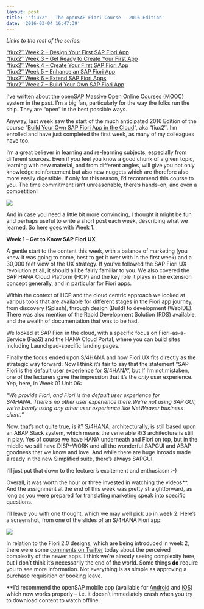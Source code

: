 ```yaml
---
layout: post
title: '"fiux2" - The openSAP Fiori Course - 2016 Edition'
date: '2016-03-04 16:47:39'
---
```



*Links to the rest of the series:*

[“fiux2″ Week 2 – Design Your First SAP Fiori App  
](/qmacro/blog/2016/03/08/fiux2-week-2-design-your-first-sap-fiori-app/)
[“fiux2″ Week 3 – Get Ready to Create Your First App  
](http://pipetree.com/qmacro/blog/2016/03/fiux2-week-3-get-ready-to-create-your-first-app/) [“fiux2″ Week 4 – Create Your First SAP Fiori App  
](http://pipetree.com/qmacro/blog/2016/03/fiux2%E2%80%B3-week-4-create-your-first-sap-fiori-app/) [“fiux2″ Week 5 – Enhance an SAP Fiori App  
](http://pipetree.com/qmacro/blog/2016/03/fiux2-week-5-enhance-an-sap-fiori-master-detail-app/) [“fiux2″ Week 6 – Extend SAP Fiori Apps](http://pipetree.com/qmacro/blog/2016/04/fiux2-week-6-extend-sap-fiori-apps/)  
[“fiux2″ Week 7 – Build Your Own SAP Fiori App](http://pipetree.com/qmacro/blog/2016/04/fiux2-week-7-build-your-own-sap-fiori-app/)

I’ve written about the [openSAP](http://open.sap.com) Massive Open Online Courses (MOOC) system in the past. I’m a big fan, particularly for the way the folks run the ship. They are “open” in the best possible ways.

Anyway, last week saw the start of the much anticipated 2016 Edition of the course “[Build Your Own SAP Fiori App in the Cloud](https://open.sap.com/courses/fiux2)“, aka “fiux2″. I’m enrolled and have just completed the first week, as many of my colleagues have too.

I’m a great believer in learning and re-learning subjects, especially from different sources. Even if you feel you know a good chunk of a given topic, learning with new material, and from different angles, will give you not only knowledge reinforcement but also new nuggets which are therefore also more easily digestible. If only for this reason, I’d recommend this course to you. The time commitment isn’t unreasonable, there’s hands-on, and even a competition!

[![](http://pipetree.com/qmacro/blog/wp-content/uploads/2016/03/Screen-Shot-2016-03-04-at-16.42.23-1024x440.png)](http://pipetree.com/qmacro/blog/wp-content/uploads/2016/03/Screen-Shot-2016-03-04-at-16.42.23.png)

And in case you need a little bit more convincing, I thought it might be fun and perhaps useful to write a short post each week, describing what we learned. So here goes with Week 1.

**Week 1 – Get to Know SAP Fiori UX**

A gentle start to the content this week, with a balance of marketing (you knew it was going to come, best to get it over with in the first week) and a 30,000 feet view of the UX strategy. If you’ve followed the SAP Fiori UX revolution at all, it should all be fairly familiar to you. We also covered the SAP HANA Cloud Platform (HCP) and the key role it plays in the extension concept generally, and in particular for Fiori apps.

Within the context of HCP and the cloud centric approach we looked at various tools that are available for different stages in the Fiori app journey, from discovery (Splash), through design (Build) to development (WebIDE). There was also mention of the Rapid Development Solution (RDS) available, and the wealth of documentation that was to be had.

We looked at SAP Fiori in the cloud, with a specific focus on Fiori-as-a-Service (FaaS) and the HANA Cloud Portal, where you can build sites including Launchpad-specific landing pages.

Finally the focus ended upon S/4HANA and how Fiori UX fits directly as the strategic way forward. Now I think it’s fair to say that the statement “SAP Fiori is the default user experience for S/4HANA”, but If I’m not mistaken, one of the lecturers gave the impression that it’s the *only* user experience. Yep, here, in Week 01 Unit 06:

*“We provide Fiori, and Fiori is the default user experience for S/4HANA. There’s no other user experience there.We’re not using SAP GUI, we’re barely using any other user experience like NetWeaver business client.”*

Now, that’s not quite true, is it? S/4HANA, architecturally, is still based upon an ABAP Stack system, which means the venerable R/3 architecture is still in play. Yes of course we have HANA underneath and Fiori on top, but in the middle we still have DISP+WORK and all the wonderful SAPGUI and ABAP goodness that we know and love. And while there are huge inroads made already in the new Simplified suite, there’s always SAPGUI.

I’ll just put that down to the lecturer’s excitement and enthusiasm :-)

Overall, it was worth the hour or three invested in watching the videos**. And the assignment at the end of this week was pretty straightforward, as long as you were prepared for translating marketing speak into specific questions.

I’ll leave you with one thought, which we may well pick up in week 2. Here’s a screenshot, from one of the slides of an S/4HANA Fiori app:

[![](http://pipetree.com/qmacro/blog/wp-content/uploads/2016/03/Screen-Shot-2016-03-04-at-16.29.35.png)](http://pipetree.com/qmacro/blog/wp-content/uploads/2016/03/Screen-Shot-2016-03-04-at-16.29.35.png)

In relation to the Fiori 2.0 designs, which are being introduced in week 2, there were some [comments on Twitter](https://twitter.com/fredverheul/status/705489908769619968) today about the perceived complexity of the newer apps. I think we’re already seeing complexity here, but I don’t think it’s necessarily the end of the world. Some things **do** require you to see more information. Not everything is as simple as approving a purchase requisition or booking leave.

**I’d recommend the openSAP mobile app (available for [Android](https://play.google.com/store/apps/details?id=de.xikolo.opensap&hl=en) and [iOS](https://itunes.apple.com/us/app/opensap/id834570899?mt=8)) which now works properly – i.e. it doesn’t immediately crash when you try to download content to watch offline.

 

 


